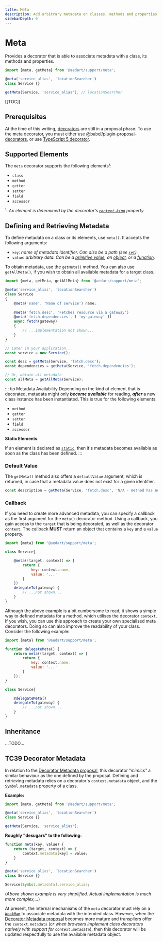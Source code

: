 ```yaml
---
title: Meta
description: Add arbitrary metadata on classes, methods and properties.
sidebarDepth: 0
---
```


# Meta

Provides a decorator that is able to associate metadata with a class, its methods and properties.

```js
import {meta, getMeta} from '@aedart/support/meta';

@meta('service_alias', 'locationSearcher')
class Service {}

getMeta(Service, 'service_alias'); // locationSearcher
```

[[TOC]]

## Prerequisites

At the time of this writing, [decorators](https://github.com/tc39/proposal-decorators) are still in a proposal phase.
To use the meta decorator, you must either use [@babel/plugin-proposal-decorators](https://babeljs.io/docs/babel-plugin-proposal-decorators), or use [TypeScript 5 decorator](https://www.typescriptlang.org/docs/handbook/release-notes/typescript-5-0.html#decorators).

## Supported Elements

The `meta` decorator supports the following elements¹: 

* `class`
* `method`
* `getter`
* `setter`
* `field`
* `accessor`

¹: _An element is determined by the decorator's [`context.kind`](https://github.com/tc39/proposal-decorators#2-calling-decorators) property._

## Defining and Retrieving Metadata

To define metadata on a class or its elements, use `meta()`.
It accepts the following arguments:

* `key`: _name of metadata identifier. Can also be a path (_see [`set`](./objects.md#set)_)._
* `value`: _arbitrary data. Can be a [primitive value](https://developer.mozilla.org/en-US/docs/Glossary/Primitive), an [object](https://developer.mozilla.org/en-US/docs/Glossary/Object), or a [function](https://developer.mozilla.org/en-US/docs/Web/JavaScript/Reference/Global_Objects/Function)._

To obtain metadata, use the `getMeta()` method.
You can also use `getAllMeta()`, if you wish to obtain all available metadata for a target class.

```js
import {meta, getMeta, getAllMeta} from '@aedart/support/meta';

@meta('service_alias', 'locationSearcher')
class Service
{
    @meta('name', 'Name of service') name;
    
    @meta('fetch.desc', 'Fetches resource via a gateway')
    @meta('fetch.dependencies', [ 'my-gateway' ])
    async fetch(gateway)
    {
        // ...implementation not shown...
    }
}

// Later in your application...
const service = new Service();

const desc = getMeta(Service, 'fetch.desc');
const dependencies = getMeta(Service, 'fetch.dependencies');

// Or, obtain all metadata
const allMeta = getAllMeta(Service);
```

::: tip Metadata Availability
Depending on the kind of element that is decorated, metadata might only **_become available_** for reading, **_after_** a new class instance has been instantiated.
This is true for the following elements:
* `method`
* `getter`
* `setter`
* `field`
* `accessor`

**Static Elements**

If an element is declared as [`static`](https://developer.mozilla.org/en-US/docs/Web/JavaScript/Reference/Classes/static), then it's metadata becomes available as soon as the class has been defined.
:::

### Default Value

The `getMeta()` method also offers a `defaultValue` argument, which is returned, in case that a metadata value does not exist for a given identifier.

```js
const description = getMeta(Service, 'fetch.desc', 'N/A - method has no description');
```

### Callback

If you need to create more advanced metadata, you can specify a callback as the first argument for the `meta()` decorator method.
Using a callback, you gain access to the `target` that is being decorated, as well as the decorator `context`.
The callback **MUST** return an object that contains a `key` and a `value` property.

```js
import {meta} from '@aedart/support/meta';

class Service{

    @meta((target, context) => {
        return {
            key: context.name,
            value: '...'
        }
    })
    delegateTo(gateway) {
        // ...not shown...
    }
}
```

Although the above example is a bit cumbersome to read, it shows a simple way to defined metadata for a method, which utilises the decorator `context`.
If you wish, you can use this approach to create your own specialised meta decorators. Doing so can also improve the readability of your class.
Consider the following example:

```js
import {meta} from '@aedart/support/meta';

function delegateMeta() {
    return meta((target, context) => {
        return {
            key: context.name,
            value: '...'
        }
    });
}

class Service{

    @delegateMeta()
    delegateTo(gateway) {
        // ...not shown...
    }
}
```

## Inheritance

...TODO...

## TC39 Decorator Metadata

In relation to the [Decorator Metadata proposal](https://github.com/tc39/proposal-decorator-metadata), this decorator _"mimics"_ a similar behaviour as the one defined by the proposal.
Defining and retrieving metadata relies on a decorator's `context.metadata` object, and the `Symbol.metadata` property of a class.

**Example:**

```js
import {meta, getMeta} from '@aedart/support/meta';

@meta('service_alias', 'locationSearcher')
class Service {}

getMeta(Service, 'service_alias');
```

**Roughly "desugars" to the following:**
```js
function meta(key, value) {
    return (target, context) => {
        context.metadata[key] = value;
    }
}

@meta('service_alias', 'locationSearcher')
class Service {}

Service[Symbol.metadata].service_alias;
```
(_Above shown example is very simplified. Actual implementation is much more complex,..._)

At present, the internal mechanisms of the `meta` decorator must rely on a [`WeakMap`](https://developer.mozilla.org/en-US/docs/Web/JavaScript/Reference/Global_Objects/WeakMap) to associate metadata with the intended class.
However, when the [Decorator Metadata proposal](https://github.com/tc39/proposal-decorator-metadata) becomes more mature and transpilers offer the `context.metadata` (_or when browsers implement class decorators natively with support for `context.metadata`_),
then this decorator will be updated respectfully to use the available metadata object. 